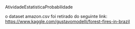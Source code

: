 AtividadeEstatisticaProbabilidade

o dataset amazon.csv foi retirado do seguinte link:
  https://www.kaggle.com/gustavomodelli/forest-fires-in-brazil
  
 
